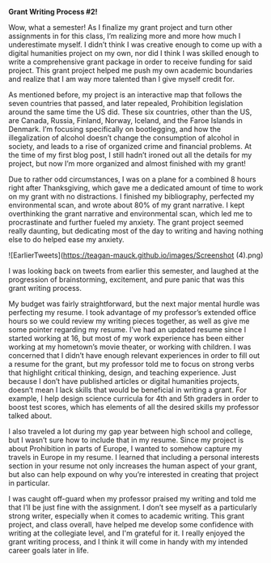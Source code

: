 **Grant Writing Process #2!**

Wow, what a semester! As I finalize my grant project and turn other assignments in for this class, I’m realizing more and more how much I underestimate myself. I didn’t think I was creative enough to come up with a digital humanities project on my own, nor did I think I was skilled enough to write a comprehensive grant package in order to receive funding for said project. This grant project helped me push my own academic boundaries and realize that I am way more talented than I give myself credit for. 

As mentioned before, my project is an interactive map that follows the seven countries that passed, and later repealed, Prohibition legislation around the same time the US did. These six countries, other than the US, are Canada, Russia, Finland, Norway, Iceland, and the Faroe Islands in Denmark. I’m focusing specifically on bootlegging, and how the illegalization of alcohol doesn’t change the consumption of alcohol in society, and leads to a rise of organized crime and financial problems. At the time of my first blog post, I still hadn’t ironed out all the details for my project, but now I’m more organized and almost finished with my grant! 


Due to rather odd circumstances, I was on a plane for a combined 8 hours right after Thanksgiving, which gave me a dedicated amount of time to work on my grant with no distractions. I finished my bibliography, perfected my environmental scan, and wrote about 80% of my grant narrative. I kept overthinking the grant narrative and environmental scan, which led me to procrastinate and further fueled my anxiety. The grant project seemed really daunting, but dedicating most of the day to writing and having nothing else to do helped ease my anxiety. 


![EarlierTweets](https://teagan-mauck.github.io/images/Screenshot (4).png)

I was looking back on tweets from earlier this semester, and laughed at the progression of brainstorming, excitement, and pure panic that was this grant writing process. 

My budget was fairly straightforward, but the next major mental hurdle was perfecting my resume. I took advantage of my professor’s extended office hours so we could review my writing pieces together, as well as give me some pointer regarding my resume. I’ve had an updated resume since I started working at 16, but most of my work experience has been either working at my hometown’s movie theater, or working with children. I was concerned that I didn’t have enough relevant experiences in order to fill out a resume for the grant, but my professor told me to focus on strong verbs that highlight critical thinking, design, and teaching experience. Just because I don’t have published articles or digital humanities projects, doesn’t mean I lack skills that would be beneficial in writing a grant. For example, I help design science curricula for 4th and 5th graders in order to boost test scores, which has elements of all the desired skills my professor talked about. 

I also traveled a lot during my gap year between high school and college, but I wasn’t sure how to include that in my resume. Since my project is about Prohibition in parts of Europe, I wanted to somehow capture my travels in Europe in my resume. I learned that including a personal interests section in your resume not only increases the human aspect of your grant, but also can help expound on why you’re interested in creating that project in particular. 

I was caught off-guard when my professor praised my writing and told me that I’ll be just fine with the assignment. I don’t see myself as a particularly strong writer, especially when it comes to academic writing. This grant project, and class overall, have helped me develop some confidence with writing at the collegiate level, and I'm grateful for it. I really enjoyed the grant writing process, and I think it will come in handy with my intended career goals later in life. 





